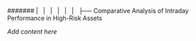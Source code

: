 ####### |   |   |   |   |   |   ├── Comparative Analysis of Intraday Performance in High-Risk Assets

*Add content here*